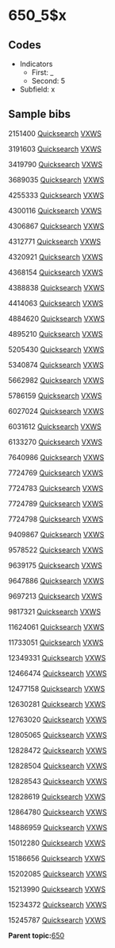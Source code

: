 # 650\_5$x

## Codes

-   Indicators
    -   First: \_
    -   Second: 5
-   Subfield: x

## Sample bibs

2151400 [Quicksearch](https://search.library.yale.edu/catalog/2151400) [VXWS](http://prodorbis.library.yale.edu:7014/vxws/GetHoldingsService?bibId=2151400)

3191603 [Quicksearch](https://search.library.yale.edu/catalog/3191603) [VXWS](http://prodorbis.library.yale.edu:7014/vxws/GetHoldingsService?bibId=3191603)

3419790 [Quicksearch](https://search.library.yale.edu/catalog/3419790) [VXWS](http://prodorbis.library.yale.edu:7014/vxws/GetHoldingsService?bibId=3419790)

3689035 [Quicksearch](https://search.library.yale.edu/catalog/3689035) [VXWS](http://prodorbis.library.yale.edu:7014/vxws/GetHoldingsService?bibId=3689035)

4255333 [Quicksearch](https://search.library.yale.edu/catalog/4255333) [VXWS](http://prodorbis.library.yale.edu:7014/vxws/GetHoldingsService?bibId=4255333)

4300116 [Quicksearch](https://search.library.yale.edu/catalog/4300116) [VXWS](http://prodorbis.library.yale.edu:7014/vxws/GetHoldingsService?bibId=4300116)

4306867 [Quicksearch](https://search.library.yale.edu/catalog/4306867) [VXWS](http://prodorbis.library.yale.edu:7014/vxws/GetHoldingsService?bibId=4306867)

4312771 [Quicksearch](https://search.library.yale.edu/catalog/4312771) [VXWS](http://prodorbis.library.yale.edu:7014/vxws/GetHoldingsService?bibId=4312771)

4320921 [Quicksearch](https://search.library.yale.edu/catalog/4320921) [VXWS](http://prodorbis.library.yale.edu:7014/vxws/GetHoldingsService?bibId=4320921)

4368154 [Quicksearch](https://search.library.yale.edu/catalog/4368154) [VXWS](http://prodorbis.library.yale.edu:7014/vxws/GetHoldingsService?bibId=4368154)

4388838 [Quicksearch](https://search.library.yale.edu/catalog/4388838) [VXWS](http://prodorbis.library.yale.edu:7014/vxws/GetHoldingsService?bibId=4388838)

4414063 [Quicksearch](https://search.library.yale.edu/catalog/4414063) [VXWS](http://prodorbis.library.yale.edu:7014/vxws/GetHoldingsService?bibId=4414063)

4884620 [Quicksearch](https://search.library.yale.edu/catalog/4884620) [VXWS](http://prodorbis.library.yale.edu:7014/vxws/GetHoldingsService?bibId=4884620)

4895210 [Quicksearch](https://search.library.yale.edu/catalog/4895210) [VXWS](http://prodorbis.library.yale.edu:7014/vxws/GetHoldingsService?bibId=4895210)

5205430 [Quicksearch](https://search.library.yale.edu/catalog/5205430) [VXWS](http://prodorbis.library.yale.edu:7014/vxws/GetHoldingsService?bibId=5205430)

5340874 [Quicksearch](https://search.library.yale.edu/catalog/5340874) [VXWS](http://prodorbis.library.yale.edu:7014/vxws/GetHoldingsService?bibId=5340874)

5662982 [Quicksearch](https://search.library.yale.edu/catalog/5662982) [VXWS](http://prodorbis.library.yale.edu:7014/vxws/GetHoldingsService?bibId=5662982)

5786159 [Quicksearch](https://search.library.yale.edu/catalog/5786159) [VXWS](http://prodorbis.library.yale.edu:7014/vxws/GetHoldingsService?bibId=5786159)

6027024 [Quicksearch](https://search.library.yale.edu/catalog/6027024) [VXWS](http://prodorbis.library.yale.edu:7014/vxws/GetHoldingsService?bibId=6027024)

6031612 [Quicksearch](https://search.library.yale.edu/catalog/6031612) [VXWS](http://prodorbis.library.yale.edu:7014/vxws/GetHoldingsService?bibId=6031612)

6133270 [Quicksearch](https://search.library.yale.edu/catalog/6133270) [VXWS](http://prodorbis.library.yale.edu:7014/vxws/GetHoldingsService?bibId=6133270)

7640986 [Quicksearch](https://search.library.yale.edu/catalog/7640986) [VXWS](http://prodorbis.library.yale.edu:7014/vxws/GetHoldingsService?bibId=7640986)

7724769 [Quicksearch](https://search.library.yale.edu/catalog/7724769) [VXWS](http://prodorbis.library.yale.edu:7014/vxws/GetHoldingsService?bibId=7724769)

7724783 [Quicksearch](https://search.library.yale.edu/catalog/7724783) [VXWS](http://prodorbis.library.yale.edu:7014/vxws/GetHoldingsService?bibId=7724783)

7724789 [Quicksearch](https://search.library.yale.edu/catalog/7724789) [VXWS](http://prodorbis.library.yale.edu:7014/vxws/GetHoldingsService?bibId=7724789)

7724798 [Quicksearch](https://search.library.yale.edu/catalog/7724798) [VXWS](http://prodorbis.library.yale.edu:7014/vxws/GetHoldingsService?bibId=7724798)

9409867 [Quicksearch](https://search.library.yale.edu/catalog/9409867) [VXWS](http://prodorbis.library.yale.edu:7014/vxws/GetHoldingsService?bibId=9409867)

9578522 [Quicksearch](https://search.library.yale.edu/catalog/9578522) [VXWS](http://prodorbis.library.yale.edu:7014/vxws/GetHoldingsService?bibId=9578522)

9639175 [Quicksearch](https://search.library.yale.edu/catalog/9639175) [VXWS](http://prodorbis.library.yale.edu:7014/vxws/GetHoldingsService?bibId=9639175)

9647886 [Quicksearch](https://search.library.yale.edu/catalog/9647886) [VXWS](http://prodorbis.library.yale.edu:7014/vxws/GetHoldingsService?bibId=9647886)

9697213 [Quicksearch](https://search.library.yale.edu/catalog/9697213) [VXWS](http://prodorbis.library.yale.edu:7014/vxws/GetHoldingsService?bibId=9697213)

9817321 [Quicksearch](https://search.library.yale.edu/catalog/9817321) [VXWS](http://prodorbis.library.yale.edu:7014/vxws/GetHoldingsService?bibId=9817321)

11624061 [Quicksearch](https://search.library.yale.edu/catalog/11624061) [VXWS](http://prodorbis.library.yale.edu:7014/vxws/GetHoldingsService?bibId=11624061)

11733051 [Quicksearch](https://search.library.yale.edu/catalog/11733051) [VXWS](http://prodorbis.library.yale.edu:7014/vxws/GetHoldingsService?bibId=11733051)

12349331 [Quicksearch](https://search.library.yale.edu/catalog/12349331) [VXWS](http://prodorbis.library.yale.edu:7014/vxws/GetHoldingsService?bibId=12349331)

12466474 [Quicksearch](https://search.library.yale.edu/catalog/12466474) [VXWS](http://prodorbis.library.yale.edu:7014/vxws/GetHoldingsService?bibId=12466474)

12477158 [Quicksearch](https://search.library.yale.edu/catalog/12477158) [VXWS](http://prodorbis.library.yale.edu:7014/vxws/GetHoldingsService?bibId=12477158)

12630281 [Quicksearch](https://search.library.yale.edu/catalog/12630281) [VXWS](http://prodorbis.library.yale.edu:7014/vxws/GetHoldingsService?bibId=12630281)

12763020 [Quicksearch](https://search.library.yale.edu/catalog/12763020) [VXWS](http://prodorbis.library.yale.edu:7014/vxws/GetHoldingsService?bibId=12763020)

12805065 [Quicksearch](https://search.library.yale.edu/catalog/12805065) [VXWS](http://prodorbis.library.yale.edu:7014/vxws/GetHoldingsService?bibId=12805065)

12828472 [Quicksearch](https://search.library.yale.edu/catalog/12828472) [VXWS](http://prodorbis.library.yale.edu:7014/vxws/GetHoldingsService?bibId=12828472)

12828504 [Quicksearch](https://search.library.yale.edu/catalog/12828504) [VXWS](http://prodorbis.library.yale.edu:7014/vxws/GetHoldingsService?bibId=12828504)

12828543 [Quicksearch](https://search.library.yale.edu/catalog/12828543) [VXWS](http://prodorbis.library.yale.edu:7014/vxws/GetHoldingsService?bibId=12828543)

12828619 [Quicksearch](https://search.library.yale.edu/catalog/12828619) [VXWS](http://prodorbis.library.yale.edu:7014/vxws/GetHoldingsService?bibId=12828619)

12864780 [Quicksearch](https://search.library.yale.edu/catalog/12864780) [VXWS](http://prodorbis.library.yale.edu:7014/vxws/GetHoldingsService?bibId=12864780)

14886959 [Quicksearch](https://search.library.yale.edu/catalog/14886959) [VXWS](http://prodorbis.library.yale.edu:7014/vxws/GetHoldingsService?bibId=14886959)

15012280 [Quicksearch](https://search.library.yale.edu/catalog/15012280) [VXWS](http://prodorbis.library.yale.edu:7014/vxws/GetHoldingsService?bibId=15012280)

15186656 [Quicksearch](https://search.library.yale.edu/catalog/15186656) [VXWS](http://prodorbis.library.yale.edu:7014/vxws/GetHoldingsService?bibId=15186656)

15202085 [Quicksearch](https://search.library.yale.edu/catalog/15202085) [VXWS](http://prodorbis.library.yale.edu:7014/vxws/GetHoldingsService?bibId=15202085)

15213990 [Quicksearch](https://search.library.yale.edu/catalog/15213990) [VXWS](http://prodorbis.library.yale.edu:7014/vxws/GetHoldingsService?bibId=15213990)

15234372 [Quicksearch](https://search.library.yale.edu/catalog/15234372) [VXWS](http://prodorbis.library.yale.edu:7014/vxws/GetHoldingsService?bibId=15234372)

15245787 [Quicksearch](https://search.library.yale.edu/catalog/15245787) [VXWS](http://prodorbis.library.yale.edu:7014/vxws/GetHoldingsService?bibId=15245787)

**Parent topic:**[650](../../tags/650/650.md)

